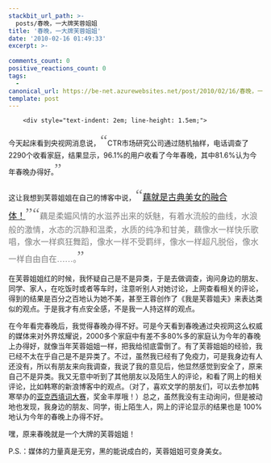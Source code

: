 ```yaml
---
stackbit_url_path: >-
  posts/春晚，一大牌芙蓉姐姐
title: '春晚，一大牌芙蓉姐姐'
date: '2010-02-16 01:49:33'
excerpt: >-
  
comments_count: 0
positive_reactions_count: 0
tags: 
  - 
canonical_url: https://be-net.azurewebsites.net/post/2010/02/16/春晚，一大牌芙蓉姐姐
template: post
---
```


        <div style="text-indent: 2em; line-height: 1.5em;">
<p>今天起床看到央视网消息说，<span style="color: rgb(128, 128, 128); "><span style="font-family: 黑体; "><span style="font-size: xx-large; ">“</span></span></span>CTR市场研究公司通过随机抽样，电话调查了2290个收看家庭，结果显示，96.1%的用户收看了今年春晚，其中81.6%认为今年春晚办得好。<span style="color: rgb(128, 128, 128); "><span style="font-family: 黑体; "><span style="font-size: xx-large; ">”</span></span></span></p>
<p>这让我想到芙蓉姐姐在自己的博客中说，<span style="color: rgb(128, 128, 128); "><span style="font-size: xx-large; "><span style="font-family: 黑体; ">“</span></span></span><a target="_blank" href="http://blog.sina.com.cn/s/blog_4b6740960100fkwg.html"><span style="font-size: larger; ">藕就是古典美女的融合体！</span></a><span style="color: rgb(128, 128, 128); "><span style="font-size: xx-large; "><span style="font-family: 黑体; ">”“<span style="font-family: 宋体; "><span style="font-size: medium; ">藕是柔媚风情的水滋养出来的妖魅，有着水流般的曲线，水浪般的激情，水态的沉静和温柔，水质的纯净和甘美，藕像水一样快乐歌唱，像水一样疯狂舞蹈，像水一样不受羁绊，像水一样超凡脱俗，像水一样自由自在……。</span></span>”</span></span></span></p>
<p>在芙蓉姐姐红的时候，我怀疑自己是不是异类，于是去做调查，询问身边的朋友、同学、家人，在吃饭时或者等车时，注意听别人对她讨论，上网查看相关的评论，得到的结果是百分之百地认为她不美，甚至王蓉创作了《我是芙蓉姐夫》来表达类似的观点。于是我才有点安全感，不是我一人持这样的观点。</p>
<p>在今年看完春晚后，我觉得春晚办得不好。可是今天看到春晚通过央视网这么权威的媒体来对外界炫耀说，2000多个家庭中有差不多80%多的家庭认为今年的春晚上办得好，就像当年芙蓉姐姐一样，把我给彻底雷倒了。有了芙蓉姐姐的经验，我已经不太在乎自己是不是异类了。不过，虽然我已经有了免疫力，可是我身边有人还没有，所以有朋友来向我调查，我说了我的意见后，他显然感觉到安全了，原来自己不是异类。我又无意中听到了其他朋友以及陌生人的评论，和看了网上的相关评论，比如韩寒的新浪博客中的观点。（对了，喜欢文学的朋友们，可以去参加韩寒举办的<a target="_blank" href="http://blog.sina.com.cn/s/blog_4701280b0100h01f.html">亚克西填词大赛</a>，奖金丰厚哦！）总之，虽然我没有主动询问，但是被动地也发现，我身边的朋友、同学，街上陌生人，网上的评论显示的结果也是 100% 地认为今年的春晚上办得不好。</p>
<p>嘿，原来春晚就是一个大牌的芙蓉姐姐！</p>
<p>P.S.：媒体的力量真是无穷，黑的能说成白的，芙蓉姐姐可变身美女。</p>
</div>
<p>&nbsp;</p>
      